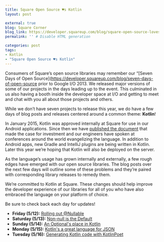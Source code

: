 ```yaml
---
title: Square Open Source ♥s Kotlin
layout: post

external: true
blog: Square Corner
blog_link: https://developer.squareup.com/blog/square-open-source-loves-kotlin
permalink: '' # Disable HTML generation

categories: post
tags:
- Kotlin
- "Square Open Source ♥s Kotlin"
---
```


Consumers of Square’s open source libraries may remember our “[Seven Days of Open Source](https://developer.squareup.com/blog/seven-days-of-open-source prior to Google I/O 2013. We released major versions of some of our projects in the days leading up to the event. This culminated in us also having a booth inside the developer space at I/O and getting to meet and chat with you all about those projects and others.

While we don’t have seven projects to release this year, we do have a few days of blog posts and releases centered around a common theme: **Kotlin**!

In January 2015, Kotlin was approved internally at Square for use in our Android applications. Since then we have [published the document](https://docs.google.com/document/d/1ReS3ep-hjxWA8kZi0YqDbEhCqTt29hG8P44aA9W0DM8/edit?usp=sharing) that made the case for investment and our engineers have spoken at conferences around the world evangelizing the language. In addition to Android apps, new Gradle and IntelliJ plugins are being written in Kotlin. Later this year we’re hoping that Kotlin will also be deployed on the server.

As the language’s usage has grown internally and externally, a few rough edges have emerged with our open source libraries. The blog posts over the next few days will outline some of these problems and they’re paired with corresponding library releases to remedy them.

We’re committed to Kotlin at Square. These changes should help improve the developer experience of our libraries for all of you who have also embraced the language on your platform of choice.

Be sure to check back each day for updates!

* **Friday (5/12):** [Rolling out @Nullable](https://developer.squareup.com/blog/rolling-out-nullable)
* **Saturday (5/13):** [Non-null is the Default](https://developer.squareup.com/blog/non-null-is-the-default)
* **Sunday (5/14):** [An Optional's place in Kotlin](https://developer.squareup.com/blog/an-optionals-place-in-kotlin)
* **Monday (5/15):** [Kotlin's a great language for JSON](https://developer.squareup.com/blog/kotlins-a-great-language-for-json)
* **Tuesday (5/16):** [Generating Kotlin code with KotlinPoet](https://developer.squareup.com/blog/generating-kotlin-code-with-kotlinpoet)
